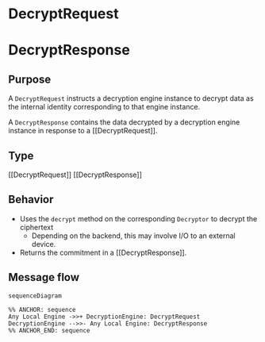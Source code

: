 <div class="message" markdown>


# DecryptRequest
# DecryptResponse

## Purpose

<!-- --8<-- [start:purpose] -->
A `DecryptRequest` instructs a decryption engine instance to decrypt data as the internal identity corresponding to that engine instance.

A `DecryptResponse` contains the data decrypted by a decryption engine instance in response to a [[DecryptRequest]].
<!-- --8<-- [end:purpose] -->

## Type

<!-- --8<-- [start:type] -->
[[DecryptRequest]]
[[DecryptResponse]]
<!-- --8<-- [end:type] -->

## Behavior

<!-- --8<-- [start:behavior] -->
- Uses the `decrypt` method on the corresponding `Decryptor` to decrypt the ciphertext
    - Depending on the backend, this may involve I/O to an external device.
- Returns the commitment in a [[DecryptResponse]].
<!-- --8<-- [end:behavior] -->

## Message flow

<!-- --8<-- [start:messages] -->
```mermaid
sequenceDiagram

%% ANCHOR: sequence
Any Local Engine ->>+ DecryptionEngine: DecryptRequest
DecryptionEngine -->>- Any Local Engine: DecryptResponse
%% ANCHOR_END: sequence
```
<!-- --8<-- [end:messages] -->

</div>